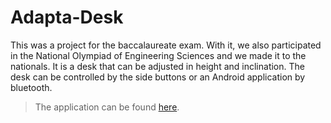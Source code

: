 # Adapta-Desk

This was a project for the baccalaureate exam. With it, we also participated in the National Olympiad of Engineering Sciences and we made it to the nationals.
It is a desk that can be adjusted in height and inclination.
The desk can be controlled by the side buttons or an Android application by bluetooth.

> The application can be found [here](/Application/Adapta_Test.apk).
